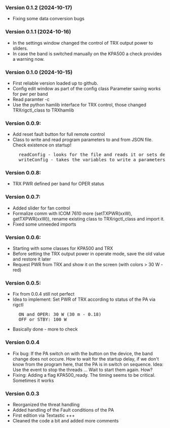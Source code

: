 ### Version 0.1.2 (2024-10-17)
- Fixing some data conversion bugs

### Version 0.1.1 (2024-10-16)
- In the settings window changed the control of TRX output power to sliders.
- In case the band is switched manually on the KPA500 a check provides a warning now.

### Version 0.1.0 (2024-10-15)
- First reliable version loaded up to github.
- Config edit window as part of the config class
  Parameter saving works for pwr per band
- Read paramter -c <configFileName>
- Use the python hamlib interface for TRX control, those changed TRXrigctl_class to TRXhamlib

### Version 0.0.9:
- Add reset fault button for full remote control
- Class to write and read program parameters to and from JSON file. Check existence on startup!
<pre>     readConfig - looks for the file and reads it or sets default values 
     writeConfig - takes the variables to write a parameters and writes the config file</pre>
     
### Version 0.0.8:
- TRX PWR defined per band for OPER status

### Version 0.0.7:
- Added slider for fan control
- Formalize comm with ICOM 7610 more (setTXPWR(xxW), getTXPWR(xxW)), rename existing class to TRXrigctl_class and import it.
- Fixed some unneeded imports

### Version 0.0.6:
- Starting with some classes for KPA500 and TRX
- Before setting the TRX output power in operate mode, save the old value and restore it later
- Request PWR from TRX and show it on the screen (with colors > 30 W - red)

### Version 0.0.5:
- Fix from 0.0.4 still not perfect
- Idea to implement: Set PWR of TRX according to status of the PA via rigctl<br>
<pre>
     ON and OPER: 30 W (30 m - 0.18)
     OFF or STBY: 100 W
</pre>
- Basically done - more to check

### Version 0.0.4
- Fix bug: If the PA switch on with the button on the device, the band change
            does not occure. How to wait for the startup delay, if we don't know
            from the program here, that the PA is in switch on sequence.
            Idea: Use the event to stop the threads ... Wait to start them again. How?
- Fixing: Adding a flag KPA500_ready. The timing seems to be critical. Sometimes it works

### Version 0.0.3
- Reorganized the threat handling
- Added handling of the Fault conditions of the PA
- First edition via Textastic +++
- Cleaned the code a bit and added more comments

